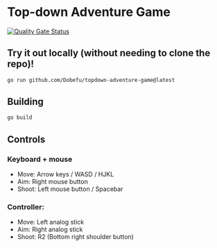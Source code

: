 # Top-down Adventure Game

[![Quality Gate Status](https://sonarcloud.io/api/project_badges/measure?project=Dobefu_topdown-adventure-game&metric=alert_status)](https://sonarcloud.io/summary/new_code?id=Dobefu_topdown-adventure-game)

## Try it out locally (without needing to clone the repo)!

```bash
go run github.com/Dobefu/topdown-adventure-game@latest
```

## Building

```bash
go build
```

## Controls

### Keyboard + mouse

- Move: Arrow keys / WASD / HJKL
- Aim: Right mouse button
- Shoot: Left mouse button / Spacebar

### Controller:

- Move: Left analog stick
- Aim: Right analog stick
- Shoot: R2 (Bottom right shoulder button)
